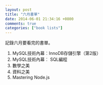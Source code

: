 ```yaml
---
layout: post
title: "六月書單"
date: 2014-06-01 21:34:16 +0800
comments: true
categories: ["book lists"]
---
```

記錄六月要看完的書單。
<!-- more -->

1. MySQL技術內幕︰InnoDB存儲引擎（第2版）  
2. MySQL技術內幕︰ SQL編程  
3. 數學之美
4. 資料之美
5. Mastering Node.js

